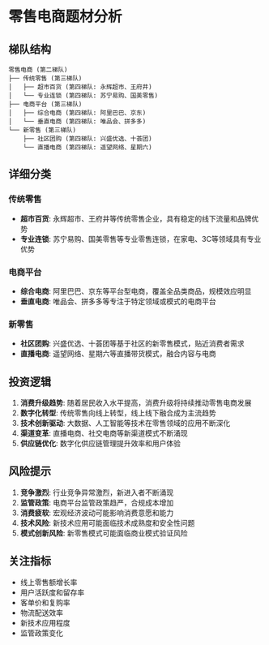 # 零售电商题材分析

## 梯队结构

```
零售电商 (第二梯队)
├── 传统零售 (第三梯队)
│   ├── 超市百货 (第四梯队: 永辉超市、王府井)
│   └── 专业连锁 (第四梯队: 苏宁易购、国美零售)
├── 电商平台 (第三梯队)
│   ├── 综合电商 (第四梯队: 阿里巴巴、京东)
│   └── 垂直电商 (第四梯队: 唯品会、拼多多)
└── 新零售 (第三梯队)
    ├── 社区团购 (第四梯队: 兴盛优选、十荟团)
    └── 直播电商 (第四梯队: 遥望网络、星期六)
```

## 详细分类

### 传统零售
- **超市百货**: 永辉超市、王府井等传统零售企业，具有稳定的线下流量和品牌优势
- **专业连锁**: 苏宁易购、国美零售等专业零售连锁，在家电、3C等领域具有专业优势

### 电商平台  
- **综合电商**: 阿里巴巴、京东等平台型电商，覆盖全品类商品，规模效应明显
- **垂直电商**: 唯品会、拼多多等专注于特定领域或模式的电商平台

### 新零售
- **社区团购**: 兴盛优选、十荟团等基于社区的新零售模式，贴近消费者需求
- **直播电商**: 遥望网络、星期六等直播带货模式，融合内容与电商

## 投资逻辑

1. **消费升级趋势**: 随着居民收入水平提高，消费升级将持续推动零售电商发展
2. **数字化转型**: 传统零售向线上转型，线上线下融合成为主流趋势
3. **技术创新驱动**: 大数据、人工智能等技术在零售领域的应用不断深化
4. **渠道变革**: 直播电商、社交电商等新渠道模式不断涌现
5. **供应链优化**: 数字化供应链管理提升效率和用户体验

## 风险提示

1. **竞争激烈**: 行业竞争异常激烈，新进入者不断涌现
2. **监管政策**: 电商平台监管政策趋严，合规成本增加
3. **消费疲软**: 宏观经济波动可能影响消费意愿和能力
4. **技术风险**: 新技术应用可能面临技术成熟度和安全性问题
5. **模式创新风险**: 新零售模式可能面临商业模式验证风险

## 关注指标

- 线上零售额增长率
- 用户活跃度和留存率  
- 客单价和复购率
- 物流配送效率
- 新技术应用程度
- 监管政策变化

